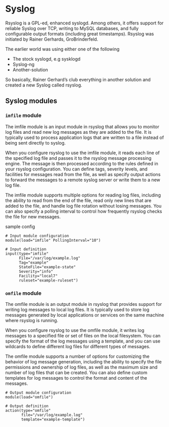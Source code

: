 # Syslog

Rsyslog is a GPL-ed, enhanced syslogd. Among others, it offers support
for reliable Syslog over TCP, writing to MySQL databases, and fully
configurable output formats (including great timestamps). Rsyslog was
initiated by Rainer Gerhards, GroBrinderfeld.

The earlier world was using either one of the following

* The stock syslogd, e.g sysklogd
* Syslog-ng
* Another-solution

So basically, Rainer Gerhard’s club everything in another solution and
created a new Syslog called rsyslog.

## Syslog modules

### `imfile` module

The imfile module is an input module in rsyslog that allows you to
monitor log files and read new log messages as they are added to the
file. It is typically used to process application logs that are written
to a file instead of being sent directly to syslog.

When you configure rsyslog to use the imfile module, it reads each line
of the specified log file and passes it to the rsyslog message
processing engine. The message is then processed according to the rules
defined in your rsyslog configuration. You can define tags, severity
levels, and facilities for messages read from the file, as well as
specify output actions to forward the messages to a remote syslog server
or write them to a new log file.

The imfile module supports multiple options for reading log files,
including the ability to read from the end of the file, read only new
lines that are added to the file, and handle log file rotation without
losing messages. You can also specify a polling interval to control how
frequently rsyslog checks the file for new messages.

sample config

```
# Input module configuration
module(load="imfile" PollingInterval="10")

# Input definition
input(type="imfile"
      File="/var/log/example.log"
      Tag="example"
      StateFile="example-state"
      Severity="info"
      Facility="local7"
      ruleset="example-ruleset")
```

### `omfile` module

The omfile module is an output module in rsyslog that provides support
for writing log messages to local log files. It is typically used to
store log messages generated by local applications or services on the
same machine where rsyslog is running.

When you configure rsyslog to use the omfile module, it writes log
messages to a specified file or set of files on the local filesystem.
You can specify the format of the log messages using a template, and you
can use wildcards to define different log files for different types of
messages.

The omfile module supports a number of options for customizing the
behavior of log message generation, including the ability to specify the
file permissions and ownership of log files, as well as the maximum size
and number of log files that can be created. You can also define custom
templates for log messages to control the format and content of the
messages.

```
# Output module configuration
module(load="omfile")

# Output definition
action(type="omfile"
       file="/var/log/example.log"
       template="example-template")
```
